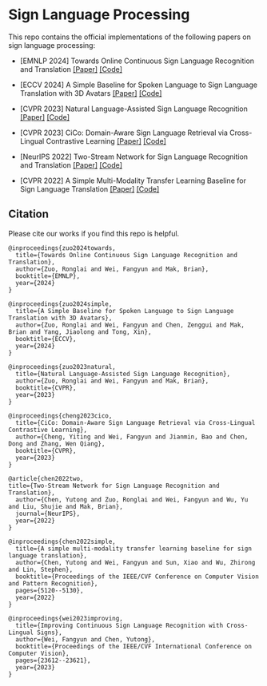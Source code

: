 # Sign Language Processing

This repo contains the official implementations of the following papers on sign language processing:

- [EMNLP 2024] Towards Online Continuous Sign Language Recognition and Translation [[Paper]](https://arxiv.org/abs/2401.05336) [[Code]](https://github.com/FangyunWei/SLRT/tree/main/Online)

- [ECCV 2024] A Simple Baseline for Spoken Language to Sign Language Translation with 3D Avatars [[Paper]](https://arxiv.org/abs/2401.04730) [[Code]](https://github.com/FangyunWei/SLRT/tree/main/Spoken2Sign)

- [CVPR 2023] Natural Language-Assisted Sign Language Recognition [[Paper]](https://arxiv.org/abs/2303.12080) [[Code]](https://github.com/FangyunWei/SLRT/tree/main/NLA-SLR)

- [CVPR 2023] CiCo: Domain-Aware Sign Language Retrieval via Cross-Lingual Contrastive Learning [[Paper]](https://arxiv.org/abs/2303.12793) [[Code]](https://github.com/FangyunWei/SLRT/tree/main/CiCo)

- [NeurIPS 2022] Two-Stream Network for Sign Language Recognition and Translation [[Paper]](https://arxiv.org/abs/2211.01367) [[Code]](https://github.com/FangyunWei/SLRT/tree/main/TwoStreamNetwork)

- [CVPR 2022] A Simple Multi-Modality Transfer Learning Baseline for Sign Language Translation [[Paper]](https://arxiv.org/abs/2203.04287) [[Code]](https://github.com/FangyunWei/SLRT/tree/main/TwoStreamNetwork)

## Citation
Please cite our works if you find this repo is helpful.
```
@inproceedings{zuo2024towards,
  title={Towards Online Continuous Sign Language Recognition and Translation},
  author={Zuo, Ronglai and Wei, Fangyun and Mak, Brian},
  booktitle={EMNLP},
  year={2024}
}

@inproceedings{zuo2024simple,
  title={A Simple Baseline for Spoken Language to Sign Language Translation with 3D Avatars},
  author={Zuo, Ronglai and Wei, Fangyun and Chen, Zenggui and Mak, Brian and Yang, Jiaolong and Tong, Xin},
  booktitle={ECCV},
  year={2024}
}

@inproceedings{zuo2023natural,
  title={Natural Language-Assisted Sign Language Recognition},
  author={Zuo, Ronglai and Wei, Fangyun and Mak, Brian},
  booktitle={CVPR},
  year={2023}
}

@inproceedings{cheng2023cico,
  title={CiCo: Domain-Aware Sign Language Retrieval via Cross-Lingual Contrastive Learning},
  author={Cheng, Yiting and Wei, Fangyun and Jianmin, Bao and Chen, Dong and Zhang, Wen Qiang},
  booktitle={CVPR},
  year={2023}
}

@article{chen2022two,
title={Two-Stream Network for Sign Language Recognition and Translation},
  author={Chen, Yutong and Zuo, Ronglai and Wei, Fangyun and Wu, Yu and Liu, Shujie and Mak, Brian},
  journal={NeurIPS},
  year={2022}
}

@inproceedings{chen2022simple,
  title={A simple multi-modality transfer learning baseline for sign language translation},
  author={Chen, Yutong and Wei, Fangyun and Sun, Xiao and Wu, Zhirong and Lin, Stephen},
  booktitle={Proceedings of the IEEE/CVF Conference on Computer Vision and Pattern Recognition},
  pages={5120--5130},
  year={2022}
}

@inproceedings{wei2023improving,
  title={Improving Continuous Sign Language Recognition with Cross-Lingual Signs},
  author={Wei, Fangyun and Chen, Yutong},
  booktitle={Proceedings of the IEEE/CVF International Conference on Computer Vision},
  pages={23612--23621},
  year={2023}
}
```
